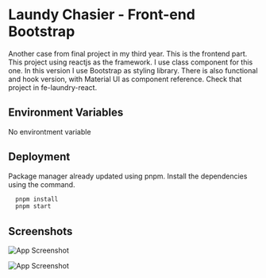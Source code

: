 
# Laundy Chasier - Front-end Bootstrap

Another case from final project in my third year. This is the frontend part. This project using reactjs as the framework. I use class component for this one. In this version I use Bootstrap as styling library. There is also functional and hook version, with Material UI as component reference. Check that project in fe-laundry-react.
## Environment Variables
No environtment variable


## Deployment
Package manager already updated using pnpm. Install the dependencies using the command.

```bash
  pnpm install
  pnpm start
```


## Screenshots

![App Screenshot](https://drive.google.com/uc?export=view&id=1yeitzDK3hgge6MvJbEX-jt6cRvw4kvz-)

![App Screenshot](https://drive.google.com/uc?export=view&id=15W2025YYelTU2TlwpKONhVx7tKFqkfPv)